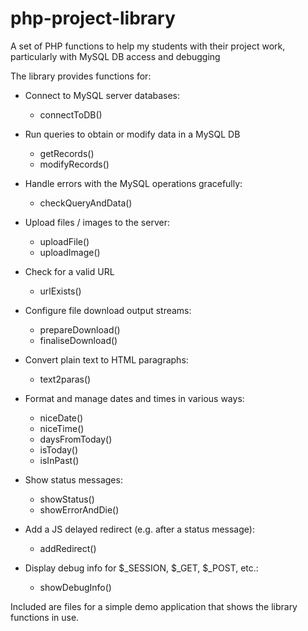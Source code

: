 # php-project-library

A set of PHP functions to help my students with their project work, particularly with MySQL DB access and debugging

The library provides functions for:

- Connect to MySQL server databases:
     - connectToDB()

- Run queries to obtain or modify data in a MySQL DB
     - getRecords()
     - modifyRecords()

- Handle errors with the MySQL operations gracefully:
     - checkQueryAndData()

- Upload files / images to the server:
     - uploadFile()
     - uploadImage()

- Check for a valid URL
     - urlExists()

- Configure file download output streams:
     - prepareDownload()
     - finaliseDownload()

- Convert plain text to HTML paragraphs:
     - text2paras()

- Format and manage dates and times in various ways:
     - niceDate()
     - niceTime()
     - daysFromToday()
     - isToday()
     - isInPast()

- Show status messages:
     - showStatus()
     - showErrorAndDie()

- Add a JS delayed redirect (e.g. after a status message):
     - addRedirect()

- Display debug info for $_SESSION, $_GET, $_POST, etc.:
    - showDebugInfo()


Included are files for a simple demo application that shows the library functions in use.
